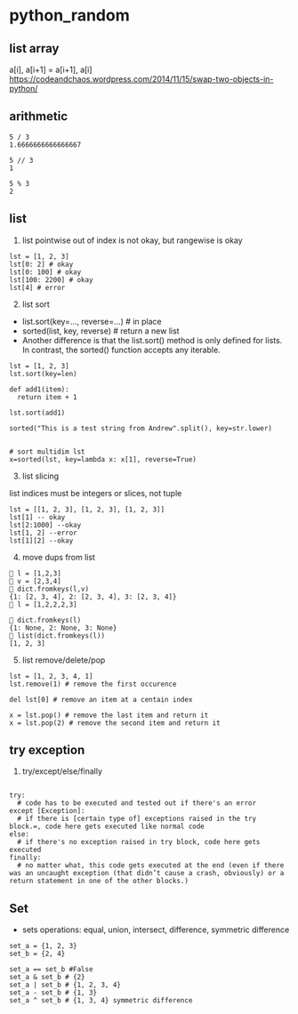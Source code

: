 # python_random

## list array

a[i], a[i+1] = a[i+1], a[i]
https://codeandchaos.wordpress.com/2014/11/15/swap-two-objects-in-python/

## arithmetic
```
5 / 3
1.6666666666666667

5 // 3
1

5 % 3
2
```


## list

1. list pointwise out of index is not okay, but rangewise is okay

```
lst = [1, 2, 3]
lst[0: 2] # okay
lst[0: 100] # okay
lst[100: 2200] # okay
lst[4] # error
```

2. list sort

 - list.sort(key=..., reverse=...) # in place
 - sorted(list, key, reverse) # return a new list
 - Another difference is that the list.sort() method is only defined for lists. In contrast, the sorted() function accepts any iterable.
```
lst = [1, 2, 3]
lst.sort(key=len)

def add1(item):
  return item + 1

lst.sort(add1)

sorted("This is a test string from Andrew".split(), key=str.lower)


# sort multidim lst
x=sorted(lst, key=lambda x: x[1], reverse=True)
```
3. list slicing 

list indices must be integers or slices, not tuple

```
lst = [[1, 2, 3], [1, 2, 3], [1, 2, 3]]
lst[1] -- okay
lst[2:1000] --okay
lst[1, 2] --error
lst[1][2] --okay

```


4. move dups from list
```
 l = [1,2,3]
 v = [2,3,4]
 dict.fromkeys(l,v)
{1: [2, 3, 4], 2: [2, 3, 4], 3: [2, 3, 4]}
 l = [1,2,2,2,3]

 dict.fromkeys(l)
{1: None, 2: None, 3: None}
 list(dict.fromkeys(l))
[1, 2, 3]
```


5. list remove/delete/pop


```
lst = [1, 2, 3, 4, 1]
lst.remove(1) # remove the first occurence

del lst[0] # remove an item at a centain index

x = lst.pop() # remove the last item and return it
x = lst.pop(2) # remove the second item and return it

```


## try exception

1. try/except/else/finally

```

try:
  # code has to be executed and tested out if there's an error
except [Exception]:
  # if there is [certain type of] exceptions raised in the try block.=, code here gets executed like normal code
else:
  # if there's no exception raised in try block, code here gets executed
finally:
  # no matter what, this code gets executed at the end (even if there was an uncaught exception (that didn’t cause a crash, obviously) or a return statement in one of the other blocks.)

```

## Set

 - sets operations: equal, union, intersect, difference, symmetric difference
 
 ```
 set_a = {1, 2, 3}
 set_b = {2, 4}
 
 set_a == set_b #False
 set_a & set_b # {2}
 set_a | set_b # {1, 2, 3, 4}
 set_a - set_b # {1, 3}
 set_a ^ set_b # {1, 3, 4} symmetric difference
 
 ```

